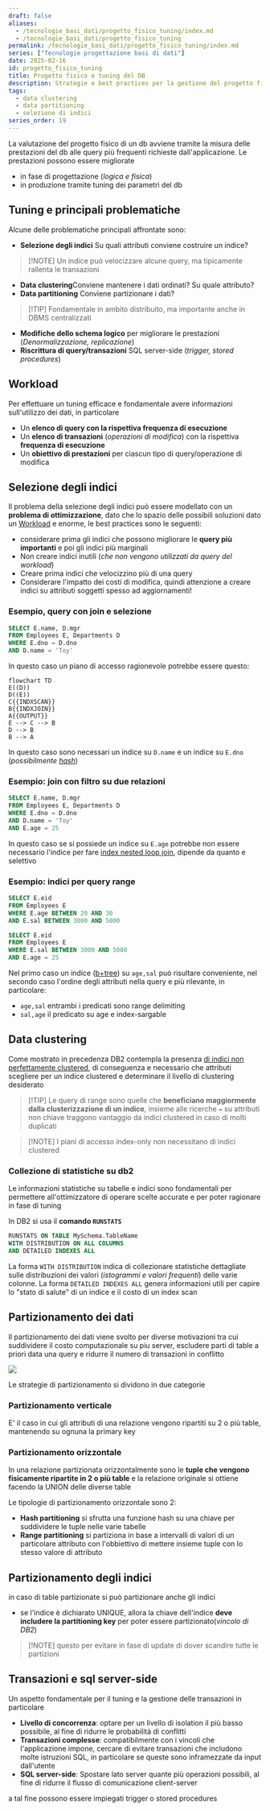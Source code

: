 ```yaml
---
draft: false
aliases:
  - /tecnologie_basi_dati/progetto_fisico_tuning/index.md
  - /tecnologie_basi_dati/progetto_fisico_tuning
permalink: /tecnologie_basi_dati/progetto_fisico_tuning/index.md
series: ["Tecnologie progettazione basi di dati"]
date: 2025-02-16
id: progetto_fisico_tuning
title: Progetto fisico e tuning del DB
description: Strategie e best practices per la gestione del progetto fisico e i parametri di ottimizzazione di un DB
tags:
  - data clustering
  - data partitioning
  - selezione di indici
series_order: 19
---
```


La valutazione del progetto fisico di  un db avviene tramite la misura delle prestazioni del db alle query più frequenti richieste dall'applicazione. Le  prestazioni possono essere migliorate

- in fase di progettazione (*logica e fisica*)
- in produzione tramite tuning dei parametri del db

## Tuning e principali problematiche

Alcune delle problematiche principali affrontate sono:

- **Selezione degli indici** Su quali attributi conviene costruire un indice?
>[!NOTE] Un indice può velocizzare alcune query, ma tipicamente rallenta le transazioni
- **Data clustering**Conviene mantenere i dati ordinati? Su quale attributo?
- **Data partitioning** Conviene partizionare i dati?
>[!TIP] Fondamentale in ambito distribuito, ma importante anche in DBMS centralizzati
- **Modifiche dello schema logico** per migliorare le prestazioni (*Denormalizzazione, replicazione*)
- **Riscrittura di query/transazioni** SQL server-side (*trigger, stored procedures*)

## Workload

Per effettuare un tuning efficace e fondamentale avere informazioni sull'utilizzo dei dati, in particolare
- Un **elenco di query con la rispettiva frequenza di esecuzione**
- Un **elenco di transazioni** (*operazioni di modifica*) con la rispettiva **frequenza di esecuzione**
- Un **obiettivo di prestazioni** per ciascun tipo di query/operazione di modifica

## Selezione degli indici

Il problema della selezione degli indici può essere modellato con un **problema di ottimizzazione**, dato che lo spazio delle possibili soluzioni dato un [Workload](#workload) e enorme, le best practices sono le seguenti:

- considerare prima gli indici che possono migliorare le **query più importanti** e poi gli indici più marginali
- Non creare indici inutili (*che non vengono utilizzati da query del workload*)
- Creare prima indici che velocizzino più di una query
- Considerare l'impatto dei costi di modifica, quindi attenzione a creare indici su attributi soggetti spesso ad aggiornamenti!

### Esempio, query con join e selezione

```sql
SELECT E.name, D.mgr
FROM Employees E, Departments D
WHERE E.dno = D.dno
AND D.name = 'Toy'
```

In questo caso un piano di accesso ragionevole potrebbe essere questo:

```mermaid
flowchart TD
E((D))
D((E))
C{{INDXSCAN}}
B{{INDXJOIN}}
A{{OUTPUT}}
E --> C --> B
D --> B
B --> A
```

In questo caso sono necessari un indice su `D.name` e un indice su `E.dno` (*possibilmente [hash](/tecnologie_basi_dati/indici_hash)*)

### Esempio: join con filtro su due relazioni

```sql
SELECT E.name, D.mgr
FROM Employees E, Departments D
WHERE E.dno = D.dno
AND D.name = 'Toy'
AND E.age = 25
```

In questo caso se si possiede un indice su `E.age` potrebbe non essere necessario l'indice per fare [index nested loop join](/tecnologie_basi_dati/join#sfruttando-gli-indici-index-nested-loop-join), dipende da quanto e selettivo

### Esempio: indici per query range

```sql
SELECT E.eid
FROM Employees E
WHERE E.age BETWEEN 20 AND 30
AND E.sal BETWEEN 3000 AND 5000

SELECT E.eid
FROM Employees E
WHERE E.sal BETWEEN 3000 AND 5000
AND E.age = 25
```

Nel primo caso un indice ([b+tree](/tecnologie_basi_dati/b+tree)) su `age,sal` può risultare conveniente, nel secondo caso l'ordine degli attributi nella query e più rilevante, in particolare:

- `age,sal` entrambi i predicati sono range delimiting
- `sal,age` il predicato su age e index-sargable

## Data clustering

Come mostrato in precedenza DB2 contempla la presenza [di indici non perfettamente clustered](/tecnologie_basi_dati/operatori_modifica#update-della-clustering-key), di conseguenza e necessario che attributi scegliere per un indice clustered e determinare il livello di clustering desiderato

>[!TIP] Le query di range sono quelle che **beneficiano maggiormente dalla clusterizzazione di un indice**, insieme alle ricerche `=`  su attributi non chiave traggono vantaggio da indici clustered in caso di molti duplicati

>[!NOTE] I piani di accesso index-only non necessitano di indici clustered

### Collezione di statistiche su db2

Le informazioni statistiche su tabelle e indici sono fondamentali per permettere all'ottimizzatore di operare scelte accurate e per poter ragionare in fase di tuning

In DB2 si usa il **comando `RUNSTATS`**

```sql
RUNSTATS ON TABLE MySchema.TableName
WITH DISTRIBUTION ON ALL COLUMNS
AND DETAILED INDEXES ALL
```

La forma `WITH DISTRIBUTION` indica di collezionare statistiche dettagliate sulle distribuzioni dei valori (*istogrammi e valori frequenti*) delle varie colonne.
La forma `DETAILED INDEXES ALL` genera informazioni utili per capire lo "stato di salute" di un indice e il costo di un index scan

## Partizionamento dei dati

Il partizionamento dei dati viene svolto per diverse motivazioni tra cui suddividere il costo computazionale su piu server, escludere parti di table a priori data una query  e ridurre il numero di transazioni in conflitto

![](partizionamento_dati.png)

Le strategie di partizionamento si dividono in due categorie

### Partizionamento verticale

E' il caso in cui gli attributi di una relazione vengono ripartiti su 2 o più table, mantenendo su ognuna la primary key

### Partizionamento orizzontale

In una relazione partizionata orizzontalmente sono le **tuple che vengono fisicamente ripartite in 2 o più table** e la relazione originale si ottiene facendo la UNION delle diverse table

Le tipologie di partizionamento orizzontale sono 2:

- **Hash partitioning** si sfrutta una funzione hash su una chiave per suddividere le tuple nelle varie tabelle
- **Range partitioning** si partiziona in base a intervalli di valori di un particolare attributo con l'obbiettivo di mettere insieme tuple con lo stesso valore di attributo

## Partizionamento degli indici

in caso di table partizionate si può partizionare anche gli indici

- se l'indice è dichiarato UNIQUE, allora la chiave dell'indice **deve includere la partitioning key** per poter essere partizionato(*vincolo di DB2*)

>[!NOTE] questo per evitare in fase di update di dover scandire tutte le partizioni

## Transazioni e sql server-side

Un aspetto fondamentale per il tuning e la gestione delle transazioni in particolare

- **Livello di concorrenza**: optare per un livello di isolation il più basso possibile, al fine di ridurre le probabilità di conflitti
- **Transazioni complesse**: compatibilmente con i vincoli che l'applicazione impone, cercare di evitare transazioni che includono molte istruzioni SQL, in particolare se queste sono inframezzate da input dall'utente
- **SQL server-side**: Spostare lato server quante più operazioni possibili, al fine di ridurre il flusso di comunicazione client-server

a tal fine possono essere impiegati trigger o stored procedures
